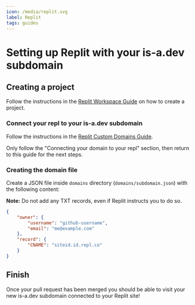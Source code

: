 ```yaml
---
icon: /media/replit.svg
label: Replit
tags: guides
---
```


# Setting up Replit with your is-a.dev subdomain

## Creating a project

Follow the instructions in the [Replit Workspace Guide](https://docs.replit.com/programming-ide/introduction-to-the-workspace#how-to-create-a-repl) on how to create a project.

### Connect your repl to your is-a.dev subdomain

Follow the instructions in the [Replit Custom Domains Guide](https://docs.replit.com/hosting/custom-domains#connecting-your-domain-to-your-repl).

Only follow the "Connecting your domain to your repl" section, then return to this guide for the next steps.

### Creating the domain file

Create a JSON file inside `domains` directory (`domains/subdomain.json`) with the following content:

**Note:** Do not add any TXT records, even if Replit instructs you to do so.

```json
{
    "owner": {
        "username": "github-username",
        "email": "me@example.com"
    },
    "record": {
        "CNAME": "siteid.id.repl.co"
    }
}
```

## Finish

Once your pull request has been merged you should be able to visit your new is-a.dev subdomain connected to your Replit site!

